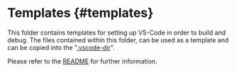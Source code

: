 Templates {#templates}
=========

This folder contains templates for setting up VS-Code in order to build and debug. The files contained within this folder, can be used as a template and can be copied into the "[.vscode-dir](../.vscode)".

Please refer to the [README](../../README.md#setting-up-vs-code) for further information.
